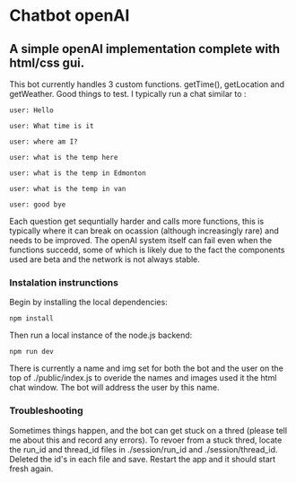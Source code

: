 # Chatbot openAI
## A simple openAI implementation complete with html/css gui.

This bot currently handles 3 custom  functions. getTime(), getLocation and getWeather. Good  things to test. I typically run a chat similar to :

```
user: Hello

user: What time is it

user: where am I?

user: what is the temp here

user: what is the temp in Edmonton

user: what is the temp in van

user: good bye
```

Each question get sequntially harder and calls more functions, this is typically where it can break on ocassion (although increasingly rare) and needs to be improved. The openAI system itself can fail even when the functions succedd, some of which is likely due to the fact the components used are beta and the network is not always stable.

### Instalation instrunctions

Begin by installing the local dependencies:
```
npm install
```

Then run a local instance of the node.js backend:
```
npm run dev
```

There is currently a name and img set for both the bot and the user on the top of ./public/index.js to overide the names and images used it the html chat window. The bot will address the user by this name.


### Troubleshooting

Sometimes things happen, and the bot can get stuck on a thred (please tell me about this and record any errors). To revoer from a stuck thred, locate the run_id and thread_id files in ./session/run_id and ./session/thread_id. Deleted the id's in each file and save. Restart the app and it should start fresh again.
